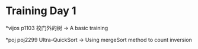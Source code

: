 Training Day 1
==============
*vijos p1103 校门外的树 -> A basic training

*poj poj2299 Ultra-QuickSort -> Using mergeSort method to count inversion
